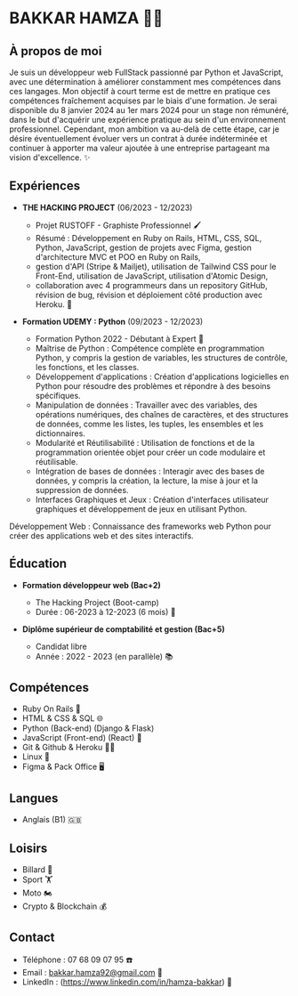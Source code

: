 # BAKKAR HAMZA 👨‍💻


## À propos de moi
Je suis un développeur web FullStack passionné par Python et JavaScript, avec une détermination à améliorer constamment mes compétences dans ces langages. 
Mon objectif à court terme est de mettre en pratique ces compétences fraîchement acquises par le biais d'une formation. Je serai disponible du 8 janvier 2024 au 1er mars 2024 
pour un stage non rémunéré, dans le but d'acquérir une expérience pratique au sein d'un environnement professionnel. Cependant, mon ambition va au-delà de cette étape, 
car je désire éventuellement évoluer vers un contrat à durée indéterminée et continuer à apporter ma valeur ajoutée à une entreprise partageant ma vision d'excellence. ✨

## Expériences
- **THE HACKING PROJECT** (06/2023 - 12/2023)
  - Projet RUSTOFF - Graphiste Professionnel 🖌️
  - Résumé : Développement en Ruby on Rails, HTML, CSS, SQL, Python, JavaScript, gestion de projets avec Figma, gestion d'architecture MVC et POO en Ruby on Rails,
  - gestion d'API (Stripe & Mailjet), utilisation de Tailwind CSS pour le Front-End, utilisation de JavaScript, utilisation d'Atomic Design,
  - collaboration avec 4 programmeurs dans un repository GitHub, révision de bug, révision et déploiement côté production avec Heroku. 🚀

- **Formation UDEMY : Python** (09/2023 - 12/2023)
  - Formation Python 2022 - Débutant à Expert 🐍
  - Maîtrise de Python : Compétence complète en programmation Python, y compris la gestion de variables, les structures de contrôle, les fonctions, et les classes.
  - Développement d'applications : Création d'applications logicielles en Python pour résoudre des problèmes et répondre à des besoins spécifiques.
  - Manipulation de données : Travailler avec des variables, des opérations numériques, des chaînes de caractères, et des structures de données, comme les listes, les tuples, les ensembles et les dictionnaires.
  - Modularité et Réutilisabilité : Utilisation de fonctions et de la programmation orientée objet pour créer un code modulaire et réutilisable.
  - Intégration de bases de données : Interagir avec des bases de données, y compris la création, la lecture, la mise à jour et la suppression de données.
  - Interfaces Graphiques et Jeux : Création d'interfaces utilisateur graphiques et développement de jeux en utilisant Python.

Développement Web : Connaissance des frameworks web Python pour créer des applications web et des sites interactifs.
## Éducation
- **Formation développeur web (Bac+2)**
  - The Hacking Project (Boot-camp)
  - Durée : 06-2023 à 12-2023 (6 mois) 🎒

- **Diplôme supérieur de comptabilité et gestion (Bac+5)**
  - Candidat libre
  - Année : 2022 - 2023 (en parallèle) 📚

## Compétences
- Ruby On Rails 💎
- HTML & CSS & SQL 🌐
- Python (Back-end) (Django & Flask)
- JavaScript (Front-end) (React) 🐍
- Git & Github & Heroku 🧑‍💻
- Linux 🐧
- Figma & Pack Office 🖥️

## Langues
- Anglais (B1) 🇬🇧

## Loisirs
- Billard 🎱
- Sport 🏋️
- Moto 🏍️
- Crypto & Blockchain 💰

## Contact
- Téléphone : 07 68 09 07 95 ☎️
- Email : bakkar.hamza92@gmail.com 📧
- LinkedIn : (https://www.linkedin.com/in/hamza-bakkar) 👥
